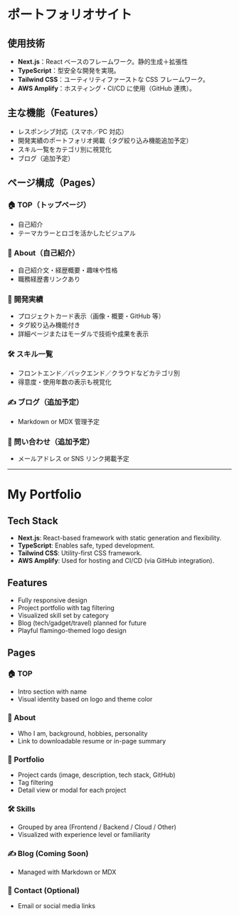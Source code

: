 # ポートフォリオサイト

## 使用技術

-   **Next.js**：React ベースのフレームワーク。静的生成＋拡張性
-   **TypeScript**：型安全な開発を実現。
-   **Tailwind CSS**：ユーティリティファーストな CSS フレームワーク。
-   **AWS Amplify**：ホスティング・CI/CD に使用（GitHub 連携）。

## 主な機能（Features）

-   レスポンシブ対応（スマホ／PC 対応）
-   開発実績のポートフォリオ掲載（タグ絞り込み機能追加予定）
-   スキル一覧をカテゴリ別に視覚化
-   ブログ（追加予定）

## ページ構成（Pages）

### 🏠 TOP（トップページ）

-   自己紹介
-   テーマカラーとロゴを活かしたビジュアル

### 👤 About（自己紹介）

-   自己紹介文・経歴概要・趣味や性格
-   職務経歴書リンクあり

### 💼 開発実績

-   プロジェクトカード表示（画像・概要・GitHub 等）
-   タグ絞り込み機能付き
-   詳細ページまたはモーダルで技術や成果を表示

### 🛠 スキル一覧

-   フロントエンド／バックエンド／クラウドなどカテゴリ別
-   得意度・使用年数の表示も視覚化

### ✍️ ブログ（追加予定）

-   Markdown or MDX 管理予定

### 📩 問い合わせ（追加予定）

-   メールアドレス or SNS リンク掲載予定

---

# My Portfolio

## Tech Stack

-   **Next.js**: React-based framework with static generation and flexibility.
-   **TypeScript**: Enables safe, typed development.
-   **Tailwind CSS**: Utility-first CSS framework.
-   **AWS Amplify**: Used for hosting and CI/CD (via GitHub integration).

## Features

-   Fully responsive design
-   Project portfolio with tag filtering
-   Visualized skill set by category
-   Blog (tech/gadget/travel) planned for future
-   Playful flamingo-themed logo design

## Pages

### 🏠 TOP

-   Intro section with name
-   Visual identity based on logo and theme color

### 👤 About

-   Who I am, background, hobbies, personality
-   Link to downloadable resume or in-page summary

### 💼 Portfolio

-   Project cards (image, description, tech stack, GitHub)
-   Tag filtering
-   Detail view or modal for each project

### 🛠 Skills

-   Grouped by area (Frontend / Backend / Cloud / Other)
-   Visualized with experience level or familiarity

### ✍️ Blog (Coming Soon)

-   Managed with Markdown or MDX

### 📩 Contact (Optional)

-   Email or social media links
